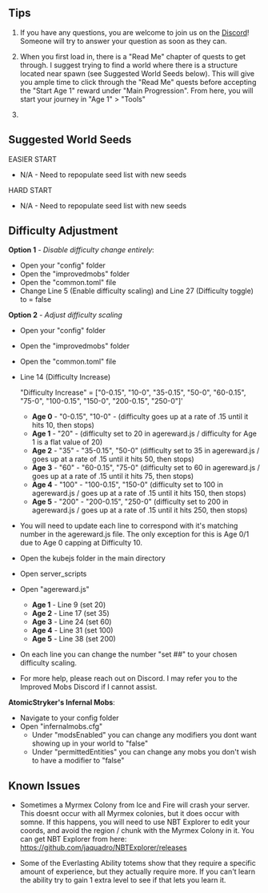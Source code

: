 ##
## Tips

1) If you have any questions, you are welcome to join us on the [Discord](https://discord.gg/Tt8sGvQRH4)! Someone will try to answer your question as soon as they can. 

2) When you first load in, there is a "Read Me" chapter of quests to get through. I suggest trying to find a world where there is a structure located near spawn (see Suggested World Seeds below). This will give you ample time to click through the "Read Me" quests before accepting the "Start Age 1" reward under "Main Progression". From here, you will start your journey in "Age 1" > "Tools"

3) 

##
## Suggested World Seeds
EASIER START
- N/A - Need to repopulate seed list with new seeds

HARD START
- N/A - Need to repopulate seed list with new seeds



##
## Difficulty Adjustment

**Option 1** - *Disable difficulty change entirely*:
 - Open your "config" folder
 - Open the "improvedmobs" folder
 - Open the "common.toml" file
 - Change Line 5 (Enable difficulty scaling) and Line 27 (Difficulty
   toggle) to = false
   
**Option 2** - *Adjust difficulty scaling*
 - Open your "config" folder
 - Open the "improvedmobs" folder
 - Open the "common.toml" file
 - Line 14 (Difficulty Increase)

 	"Difficulty Increase" = ["0-0.15", "10-0", "35-0.15", "50-0", "60-0.15", "75-0", "100-0.15", "150-0", "200-0.15", "250-0"]'

	 - **Age 0** - "0-0.15", "10-0" - (difficulty goes up at a rate of .15 until it hits 10, then stops)
	 - **Age 1** - "20" - (difficulty set to 20 in agereward.js / difficulty for Age 1 is a flat value of 20)
	 - **Age 2** - "35" - "35-0.15", "50-0" (difficulty set to 35 in agereward.js / goes up at a rate of .15 until it hits 50, then stops)
	 - **Age 3** - "60" - "60-0.15", "75-0" (difficulty set to 60 in agereward.js / goes up at a rate of .15 until it hits 75, then stops)
	 - **Age 4** - "100" - "100-0.15", "150-0" (difficulty set to 100 in agereward.js / goes up at a rate of .15 until it hits 150, then stops)
	 - **Age 5** - "200" - "200-0.15", "250-0" (difficulty set to 200 in agereward.js / goes up at a rate of .15 until it hits 250, then stops)

 - You will need to update each line to correspond with it's matching
   number in the agereward.js file. The only exception for this is Age
   0/1 due to Age 0 capping at Difficulty 10.
 - Open the kubejs folder in the main directory
 - Open server_scripts
 - Open "agereward.js"
	 - **Age 1** - Line 9 (set 20)
	 - **Age 2** - Line 17 (set 35)
	 - **Age 3** - Line 24 (set 60)
	 - **Age 4** - Line 31 (set 100)
	 - **Age 5** - Line 38 (set 200)
 - On each line you can change the number "set ##" to your chosen
   difficulty scaling.
 - For more help, please reach out on Discord. I may refer you to the Improved Mobs Discord if I cannot assist.
   
**AtomicStryker's Infernal Mobs**:
 - Navigate to your config folder
 - Open "infernalmobs.cfg"
	 - Under "modsEnabled" you can change any modifiers you dont want showing up in your world to "false"
	 - Under "permittedEntities" you can change any mobs you don't wish to have a modifier to "false"

##
## Known Issues

 - Sometimes a Myrmex Colony from Ice and Fire will crash your server. This doesnt occur with all Myrmex colonies, but it does occur with somne. If this happens, you will need to use NBT Explorer to edit your coords, and avoid the region / chunk with the Myrmex Colony in it. You can get NBT Explorer from here: https://github.com/jaquadro/NBTExplorer/releases

 - Some of the Everlasting Ability totems show that they require a specific amount of experience, but they actually require more. If you can't learn the ability try to gain 1 extra level to see if that lets you learn it.